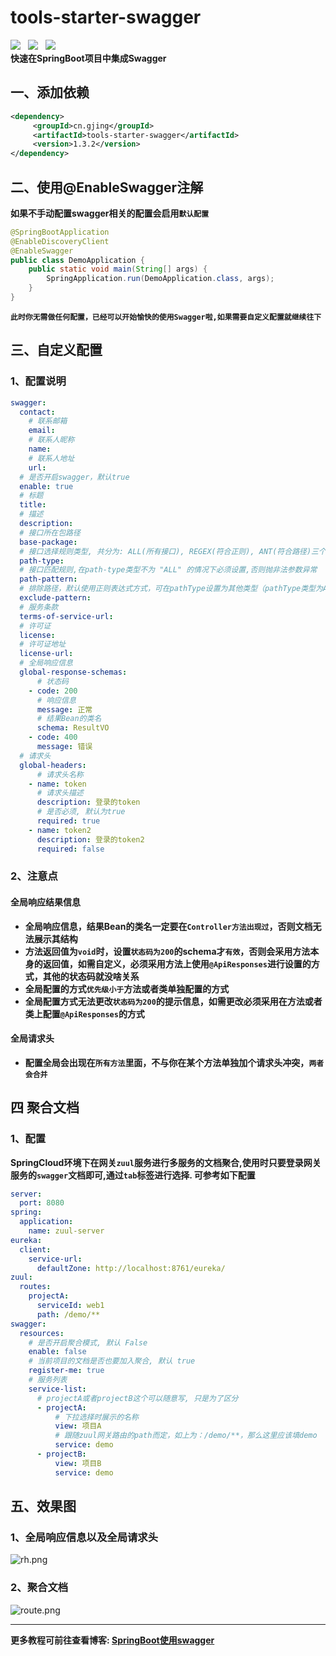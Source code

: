 # tools-starter-swagger
![](https://img.shields.io/badge/version-1.3.2-green.svg) &nbsp; 
![](https://img.shields.io/badge/author-Gjing-green.svg) &nbsp; 
![](https://img.shields.io/badge/builder-success-green.svg)   
**快速在SpringBoot项目中集成Swagger**
## 一、添加依赖
```xml
<dependency>
     <groupId>cn.gjing</groupId>
     <artifactId>tools-starter-swagger</artifactId>
     <version>1.3.2</version>
</dependency>
```
## 二、使用@EnableSwagger注解
**如果不手动配置swagger相关的配置会启用``默认配置``**  
```java
@SpringBootApplication
@EnableDiscoveryClient
@EnableSwagger
public class DemoApplication {
    public static void main(String[] args) {
        SpringApplication.run(DemoApplication.class, args);
    }
}
```
**``此时你无需做任何配置，已经可以开始愉快的使用Swagger啦,如果需要自定义配置就继续往下``**
## 三、自定义配置
### 1、配置说明
```yaml
swagger:
  contact:
    # 联系邮箱
    email:
    # 联系人昵称
    name:
    # 联系人地址
    url:
  # 是否开启swagger，默认true
  enable: true
  # 标题
  title: 
  # 描述
  description: 
  # 接口所在包路径
  base-package:
  # 接口选择规则类型, 共分为: ALL(所有接口), REGEX(符合正则), ANT(符合路径)三个类型, 默认为ALL类型
  path-type:
  # 接口匹配规则,在path-type类型不为 "ALL" 的情况下必须设置,否则抛非法参数异常
  path-pattern:
  # 排除路径，默认使用正则表达式方式，可在pathType设置为其他类型（pathType类型为ALL时默认走正则
  exclude-pattern:
  # 服务条款
  terms-of-service-url:
  # 许可证
  license:
  # 许可证地址
  license-url:
  # 全局响应信息
  global-response-schemas:
      # 状态码
    - code: 200
      # 响应信息
      message: 正常
      # 结果Bean的类名
      schema: ResultVO
    - code: 400
      message: 错误
  # 请求头
  global-headers:
      # 请求头名称
    - name: token
      # 请求头描述
      description: 登录的token
      # 是否必须, 默认为true
      required: true
    - name: token2
      description: 登录的token2
      required: false
```
### 2、注意点
#### 全局响应结果信息
* **全局响应信息，结果Bean的类名一定要在``Controller方法出现过``，否则文档无法展示其结构**
* **方法返回值为``void``时，设置``状态码为200``的schema才``有效``，否则会采用方法本身的返回值，如需自定义，必须采用方法上使用``@ApiResponses``进行设置的方式，其他的状态码就没啥关系**
* **全局配置的方式``优先级小于``方法或者类单独配置的方式**
* **全局配置方式无法更改``状态码为200``的提示信息，如需更改必须采用在方法或者类上配置``@ApiResponses``的方式**
#### 全局请求头
* **配置全局会出现在``所有方法``里面，不与你在某个方法单独加个请求头冲突，``两者会合并``**
## 四 聚合文档
### 1、配置
**SpringCloud环境下在网关``zuul``服务进行多服务的文档聚合,使用时只要登录网关服务的``swagger``文档即可,通过``tab``标签进行选择. 可参考如下配置**
```yaml
server:
  port: 8080
spring:
  application:
    name: zuul-server
eureka:
  client:
    service-url:
      defaultZone: http://localhost:8761/eureka/
zuul:
  routes:
    projectA:
      serviceId: web1
      path: /demo/**
swagger:
  resources:
    # 是否开启聚合模式, 默认 False
    enable: false
    # 当前项目的文档是否也要加入聚合, 默认 true
    register-me: true
    # 服务列表
    service-list:
      # projectA或者projectB这个可以随意写, 只是为了区分
      - projectA:
          # 下拉选择时展示的名称
          view: 项目A
          # 跟随zuul网关路由的path而定，如上为：/demo/**，那么这里应该填demo
          service: demo
      - projectB:
          view: 项目B
          service: demo 
```
## 五、效果图
### 1、全局响应信息以及全局请求头
![rh.png](https://upload-images.jianshu.io/upload_images/17866147-d3f7c4ce2fc5a95d.png?imageMogr2/auto-orient/strip%7CimageView2/2/w/1240)

### 2、聚合文档
![route.png](https://upload-images.jianshu.io/upload_images/17866147-7f9cb4c0105884d6.png?imageMogr2/auto-orient/strip%7CimageView2/2/w/1240)

---
**更多教程可前往查看博客: [SpringBoot使用swagger](https://yq.aliyun.com/articles/703133?spm=a2c4e.11155435.0.0.68153312Yeo5xN)**